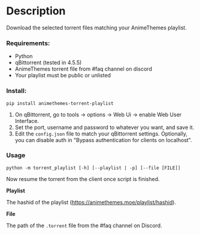 # Description
Download the selected torrent files matching your AnimeThemes playlist.

### **Requirements:**
* Python
* qBittorrent (tested in 4.5.5)
* AnimeThemes torrent file from #faq channel on discord
* Your playlist must be public or unlisted

### **Install:**
```
pip install animethemes-torrent-playlist
```

1. On qBittorrent, go to tools -> options -> Web Ui -> enable Web User Interface.
2. Set the port, username and password to whatever you want, and save it.
3. Edit the `config.json` file to match your qBittorrent settings. Optionally, you can disable auth in "Bypass authentication for clients on localhost".

### Usage
```
python -m torrent_playlist [-h] [--playlist | -p] [--file [FILE]]
```

Now resume the torrent from the client once script is finished.

**Playlist**

The hashid of the playlist (https://animethemes.moe/playlist/hashid).

**File**

The path of the `.torrent` file from the #faq channel on Discord.